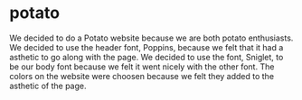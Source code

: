 # potato
We decided to do a Potato website because we are both potato enthusiasts.
We decided to use the header font, Poppins, because we felt that it had a asthetic to go along with the page. 
We decided to use the font, Sniglet, to be our body font because we felt it went nicely with the other font. 
The colors on the website were choosen because we felt they added to the asthetic of the page. 
